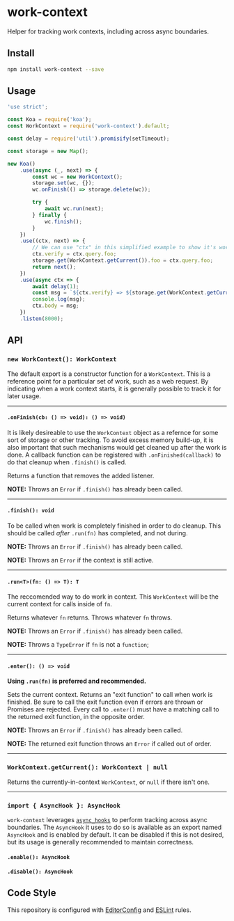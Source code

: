 # work-context

Helper for tracking work contexts, including across async boundaries.

## Install

```sh
npm install work-context --save
```

## Usage

```js
'use strict';

const Koa = require('koa');
const WorkContext = require('work-context').default;

const delay = require('util').promisify(setTimeout);

const storage = new Map();

new Koa()
	.use(async (_, next) => {
		const wc = new WorkContext();
		storage.set(wc, {});
		wc.onFinish(() => storage.delete(wc));

		try {
			await wc.run(next);
		} finally {
			wc.finish();
		}
	})
	.use((ctx, next) => {
		// We can use "ctx" in this simplified example to show it's working
		ctx.verify = ctx.query.foo;
		storage.get(WorkContext.getCurrent()).foo = ctx.query.foo;
		return next();
	})
	.use(async ctx => {
		await delay(1);
		const msg = `${ctx.verify} => ${storage.get(WorkContext.getCurrent()).foo}`;
		console.log(msg);
		ctx.body = msg;
	})
	.listen(8000);

```

## API

### `new WorkContext(): WorkContext`

The default export is a constructor function for a `WorkContext`. This is a
reference point for a particular set of work, such as a web request. By
indicating when a work context starts, it is generally possible to track it for
later usage.

---

#### `.onFinish(cb: () => void): () => void)`

It is likely desireable to use the `WorkContext` object as a refernce for
some sort of storage or other tracking. To avoid excess memory build-up, it is
also important that such mechanisms would get cleaned up after the work is
done. A callback function can be registered with `.onFinished(callback)` to do
that cleanup when `.finish()` is called.

Returns a function that removes the added listener.

**NOTE:** Throws an `Error` if `.finish()` has already been called.

---

#### `.finish(): void`

To be called when work is completely finished in order to do cleanup. This
should be called _after_ `.run(fn)` has completed, and not during.

**NOTE:** Throws an `Error` if `.finish()` has already been called.

**NOTE:** Throws an `Error` if the context is still active.

---

#### `.run<T>(fn: () => T): T`

The reccomended way to do work in context. This `WorkContext` will be the
current context for calls inside of `fn`.

Returns whatever `fn` returns. Throws whatever `fn` throws.

**NOTE:** Throws an `Error` if `.finish()` has already been called.

**NOTE:** Throws a `TypeError` if `fn` is not a `function`;

---

#### `.enter(): () => void`

**Using `.run(fn)` is preferred and recommended.**

Sets the current context. Returns an "exit function" to call when work is
finished. Be sure to call the exit function even if errors are thrown or
Promises are rejected. Every call to `.enter()` must have a matching call to
the returned exit function, in the opposite order.

**NOTE:** Throws an `Error` if `.finish()` has already been called.

**NOTE:** The returned exit function throws an `Error` if called out of order.

---

### `WorkContext.getCurrent(): WorkContext | null`

Returns the currently-in-context `WorkContext`, or `null` if there isn't one.

---

### `import { AsyncHook }: AsyncHook`

`work-context` leverages [`async_hooks`][async_hooks] to perform tracking
across async boundaries. The `AsyncHook` it uses to do so is available as
an export named `AsyncHook` and is enabled by default. It can be disabled if
this is not desired, but its usage is generally recommended to maintain
correctness.

#### `.enable(): AsyncHook`

#### `.disable(): AsyncHook`

## Code Style

This repository is configured with [EditorConfig][EditorConfig] and
[ESLint][ESLint] rules.

[async_hooks]: https://nodejs.org/api/async_hooks.html
[EditorConfig]: https://editorconfig.org
[ESLint]: https://eslint.org
